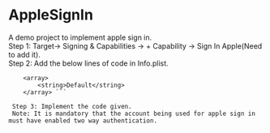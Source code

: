 # AppleSignIn
A demo project to implement apple sign in.    
Step 1: Target-> Signing & Capabilities -> + Capability -> Sign In Apple(Need to add it).    
Step 2: Add the below lines of code in Info.plist.
``` <key>com.apple.developer.applesignin</key>    
	<array>   
		<string>Default</string>
	</array> ```   

 Step 3: Implement the code given.    
 Note: It is mandatory that the account being used for apple sign in must have enabled two way authentication.
